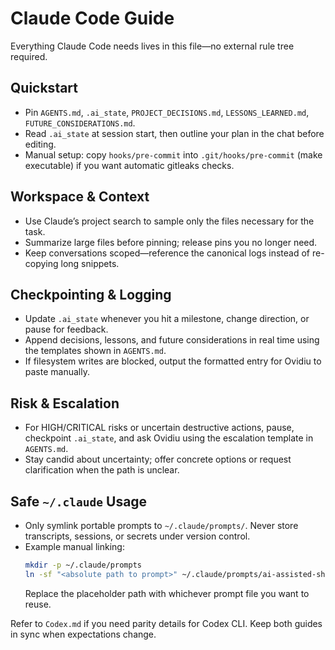 # Claude Code Guide

Everything Claude Code needs lives in this file—no external rule tree required.

## Quickstart
- Pin `AGENTS.md`, `.ai_state`, `PROJECT_DECISIONS.md`, `LESSONS_LEARNED.md`, `FUTURE_CONSIDERATIONS.md`.
- Read `.ai_state` at session start, then outline your plan in the chat before editing.
- Manual setup: copy `hooks/pre-commit` into `.git/hooks/pre-commit` (make executable) if you want automatic gitleaks checks.

## Workspace & Context
- Use Claude’s project search to sample only the files necessary for the task.
- Summarize large files before pinning; release pins you no longer need.
- Keep conversations scoped—reference the canonical logs instead of re-copying long snippets.

## Checkpointing & Logging
- Update `.ai_state` whenever you hit a milestone, change direction, or pause for feedback.
- Append decisions, lessons, and future considerations in real time using the templates shown in `AGENTS.md`.
- If filesystem writes are blocked, output the formatted entry for Ovidiu to paste manually.

## Risk & Escalation
- For HIGH/CRITICAL risks or uncertain destructive actions, pause, checkpoint `.ai_state`, and ask Ovidiu using the escalation template in `AGENTS.md`.
- Stay candid about uncertainty; offer concrete options or request clarification when the path is unclear.

## Safe `~/.claude` Usage
- Only symlink portable prompts to `~/.claude/prompts/`. Never store transcripts, sessions, or secrets under version control.
- Example manual linking:
  ```bash
  mkdir -p ~/.claude/prompts
  ln -sf "<absolute path to prompt>" ~/.claude/prompts/ai-assisted-shared.md
  ```
  Replace the placeholder path with whichever prompt file you want to reuse.

Refer to `Codex.md` if you need parity details for Codex CLI. Keep both guides in sync when expectations change.
